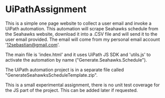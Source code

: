 # UiPathAssignment
This is a simple one page website to collect a user email and invoke a UiPath automation. This automation will scrape Seahawks schedule from the Seahawks website, download it into a .CSV file and will send it to the user email provided. The email will come from my personal email account '12sebastian@gmail.com'.

The main file is 'index.html' and it uses UiPath JS SDK and 'utils.js' to activate the automation by name ("Generate.Seahawks.Schedule").

The UiPath automation project is in a separate file called "GenerateSeahawksScheduleTemplate.zip".

This is a small experimental assignment, there is no unit test coverage for the JS part of the project. This can be added later if requested.
